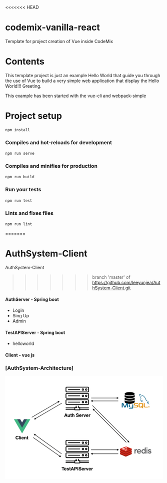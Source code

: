 <<<<<<< HEAD
# codemix-vanilla-react

Template for project creation of Vue inside CodeMix

# Contents

This template project is just an example Hello World that guide you through the use of Vue to build a very simple web application that display the Hello World!!! Greeting.

This example has been started with the vue-cli and webpack-simple

# Project setup
```
npm install
```

### Compiles and hot-reloads for development
```
npm run serve
```

### Compiles and minifies for production
```
npm run build
```

### Run your tests
```
npm run test
```

### Lints and fixes files
```
npm run lint
```
=======
# AuthSystem-Client
AuthSystem-Client
>>>>>>> branch 'master' of https://github.com/leeyunjea/AuthSystem-Client.git

#### AuthServer - Spring boot
  * Login
  * Sing Up
  * Admin
#### TestAPIServer - Spring boot
  * helloworld
  
#### Client - vue js

### [AuthSystem-Architecture]

![AuthServer Architecture](./AuthServer.png)
